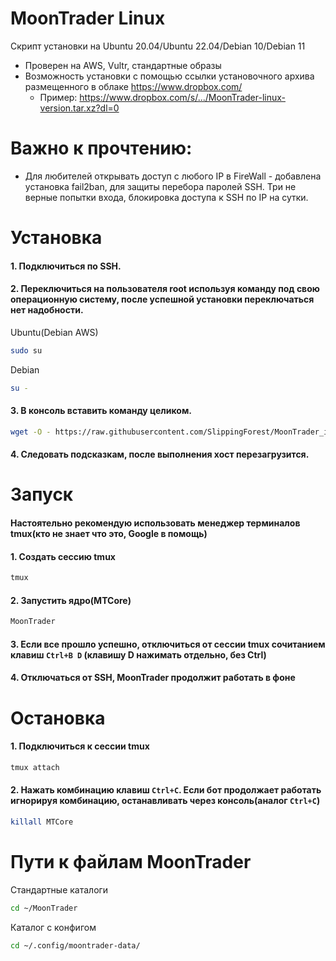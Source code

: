 # MoonTrader Linux

Скрипт установки на Ubuntu 20.04/Ubuntu 22.04/Debian 10/Debian 11
- Проверен на AWS, Vultr, стандартные образы
- Возможность установки с помощью ссылки установочного архива размещенного в облаке https://www.dropbox.com/
  - Пример: https://www.dropbox.com/s/.../MoonTrader-linux-version.tar.xz?dl=0

# Важно к прочтению: 
- Для любителей открывать доступ с любого IP в FireWall - добавлена установка fail2ban, для защиты перебора паролей SSH. Три не верные попытки входа, блокировка доступа к SSH по IP на сутки.

# Установка
#### 1. Подключиться по SSH. 
#### 2. Переключиться на пользователя root используя команду под свою операционную систему, после успешной установки переключаться нет надобности.
Ubuntu(Debian AWS)
```bash
sudo su
```
Debian 
```bash
su -
```

#### 3. В консоль вставить команду целиком.
```bash
wget -O - https://raw.githubusercontent.com/SlippingForest/MoonTrader_install/master/Linux/install.sh | bash <(cat) </dev/tty
```
#### 4. Cледовать подсказкам, после выполнения хост перезагрузится.

# Запуск

#### Настоятельно рекомендую использовать менеджер терминалов tmux(кто не знает что это, Google в помощь)

#### 1. Создать сессию tmux
```bash
tmux
```
#### 2. Запустить ядро(MTCore)
```bash
MoonTrader
```
#### 3. Если все прошло успешно, отключиться от сессии tmux сочитанием клавиш ```Ctrl+B D``` (клавишу D нажимать отдельно, без Ctrl)
#### 4. Отключаться от SSH, MoonTrader продолжит работать в фоне

# Остановка
#### 1. Подключиться к сессии tmux
```bash
tmux attach
```
#### 2. Нажать комбинацию клавиш ```Ctrl+C```. Если бот продолжает работать игнорируя комбинацию, останавливать через консоль(аналог ```Ctrl+C```)
```bash
killall MTCore
```

# Пути к файлам MoonTrader
Стандартные каталоги
```bash
cd ~/MoonTrader
```
Каталог с конфигом
```bash
cd ~/.config/moontrader-data/
```
